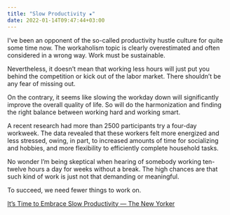 ```yaml
---
title: "Slow Productivity ★"
date: 2022-01-14T09:47:44+03:00
---
```

I’ve been an opponent of the so-called productivity hustle culture for quite some time now. The workaholism topic is clearly overestimated and often considered in a wrong way. Work must be sustainable.

Nevertheless, it doesn’t mean that working less hours will just put you behind the competition or kick out of the labor market. There shouldn’t be any fear of missing out.

On the contrary, it seems like slowing the workday down will significantly improve the overall quality of life. So will do the harmonization and finding the right balance between working hard and working smart.

A recent research had more than 2500 participants try a four-day workweek. The data revealed that these workers felt more energized and less stressed, owing, in part, to increased amounts of time for socializing and hobbies, and more flexibility to efficiently complete household tasks.

No wonder I’m being skeptical when hearing of somebody working ten-twelve hours a day for weeks without a break. The high chances are that such kind of work is just not that demanding or meaningful.

To succeed, we need fewer things to work on.

[It’s Time to Embrace Slow Productivity — The New Yorker](https://www.newyorker.com/culture/office-space/its-time-to-embrace-slow-productivity)